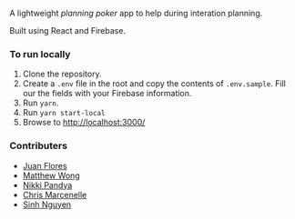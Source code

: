 A lightweight _planning poker_ app to help during interation planning. 

Built using React and Firebase.

### To run locally

1. Clone the repository.
2. Create a `.env` file in the root and copy the contents of `.env.sample`. Fill our the fields with
your Firebase information.
3. Run `yarn`.
4. Run `yarn start-local`
5. Browse to [http://localhost:3000/](http://localhost:3000/)


### Contributers
- [Juan Flores](https://github.com/juanflo)
- [Matthew Wong](https://github.com/wongm3)
- [Nikki Pandya](https://github.com/nikkipandya)
- [Chris Marcenelle](https://github.com/cpm5041)
- [Sinh Nguyen](https://github.com/sinkng)